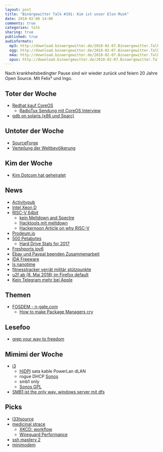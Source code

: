 ```yaml
---
layout: post
title: "Binärgewitter Talk #191: Kim ist unser Elon Musk"
date: 2018-02-08 14:00
comments: true
categories: talk
sharing: true
published: true
audioformats:
  mp3: http://download.binaergewitter.de/2018-02-07.Binaergewitter.Talk.191.mp3
  ogg: http://download.binaergewitter.de/2018-02-07.Binaergewitter.Talk.191.ogg
  m4a: http://download.binaergewitter.de/2018-02-07.Binaergewitter.Talk.191.m4a
  opus: http://download.binaergewitter.de/2018-02-07.Binaergewitter.Talk.191.opus
---
```

Nach krankheitsbedingter Pause sind wir wieder zurück und feiern 20 Jahre Open Source.
Mit Felix² und Ingo.

## Toter der Woche
- [Redhat kauf CoreOS]( https://www.heise.de/developer/meldung/Containerisierung-Red-Hat-kauft-CoreOS-3956058.html )
    * [RadioTux Sendung mit CoreOS Interview]( https://www.radiotux.de/index.php?/archives/8028-RadioTux-Sendung-April-2017.html )
- [gdb on solaris (x86 und Sparc)]( https://www.heise.de/developer/meldung/GNU-Debugger-GDB-8-1-nimmt-Abschied-von-Solaris-3958366.html )

## Untoter der Woche

- [SourceForge]( https://sourceforge.net/blog/introducing-the-new-sourceforge/ )
- [Verteilung der Weltbevölkerung](http://brilliantmaps.com/population-circle/ )

## Kim der Woche
- [Kim Dotcom hat geheiratet]( https://www.heise.de/newsticker/meldung/Kim-Dotcom-hat-geheiratet-und-will-Neuseeland-verklagen-3947150.html )

## News
- [Activitypub](http://www.linux-magazin.de/news/activitypub-neuer-standard-fuer-dezentrale-netzwerke/ )
- [Intel Xeon D]( https://www.heise.de/newsticker/meldung/Intel-Xeon-D-2100-Mikroserver-Prozessor-mit-bis-zu-18-Kernen-3959076.html )
- [RISC-V 64bit]( https://www.heise.de/newsticker/meldung/RISC-V-Entwickler-Board-mit-64-Bit-Chip-und-Linux-ab-Juni-3960308.html )
  * [kein Meltdown and Spectre]( https://www.sifive.com/blog/2018/01/05/sifive-statement-on-meltdown-and-spectre/ )
  * [Hacktools mit meltdown]( https://www.elektronikpraxis.vogel.de/it-experte-warnt-meltdown-nutzende-hacking-tools-bereits-im-netz-a-676195/ )
  * [Hackernoon Article on why RISC-V]( https://hackernoon.com/why-we-need-risc-v-f94e3929891b )
-  [Prodeum.io](https://twitter.com/i/web/status/957527371221028865 )
- [500 Petabytes]( https://www.backblaze.com/blog/500-petabytes-and-counting/ )
  * [Hard Drive Stats for 2017]( https://www.backblaze.com/blog/hard-drive-stats-for-2017/ )
- [Freshports ipv6]( https://dan.langille.org/2018/01/13/adding-ipv6-to-an-nginx-website-on-freebsd-freshports/ )
- [Ebay und Paypal beenden Zusammenarbeit](https://www.heise.de/newsticker/meldung/Keine-Freunde-mehr-eBay-beendet-Zusammenarbeit-mit-PayPal-3958268.html )
- [IDA Freeware]( https://www.hex-rays.com/products/ida/support/download_freeware.shtml )
- [ls nanotime]( http://lists.dragonflybsd.org/pipermail/commits/2017-December/627059.html )
- [fitnesstracker verrät militär stützpunkte]( 
https://www.golem.de/news/onlinetraining-fitnesstracker-strava-verraet-lage-von-militaerstuetzpunkten-1801-132434.html )
- [u2f ab (8. Mai 2018) im Firefox default]( 
https://blog.mozilla.org/press-de/2018/01/25/wie-hardware-token-basierte-zwei-faktor-authentifizierung-mit-der-webauthn-api-funktioniert/ )
- [Kein Telegram mehr bei Apple](https://www.heise.de/mac-and-i/meldung/Ungeeignete-Inhalte-Apple-wirft-Messenger-Telegram-raus-3958529.html )

## Themen
- [FOSDEM - n-gate.com]( http://n-gate.com/fosdem/2018/01/28/0/ )
  - [How to make Package Managers cry]( https://fosdem.org/2018/schedule/event/how_to_make_package_managers_cry/ )

## Lesefoo
- [grep your way to freedom]( https://anniecherkaev.com/grep-your-way-to-freedom )

## Mimimi der Woche
- [i3]( https://i3wm.org/ )
  * [HiDPI]( https://wiki.archlinux.org/index.php/HiDPI )
sata kable
PowerLan dLAN
  - rogue DHCP
[Sonos]( https://twitter.com/l33tname/status/960953579078144000 )
   - smb1 only
   - [Sonos GPL]( http://www.sonos.com/documents/gpl/8.2/gpl.html )
- [SMB1 ist the only way. windows server mit dfs](https://bugzilla.samba.org/show_bug.cgi?id=12917 )

## Picks
- [l33tsource]( https://l33tsource.com )
- [medicinal strace]( https://github.com/strace/strace/issues/14 ) 
  - [XKCD: workflow]( https://xkcd.com/1172/ )
  - [Wireguard Performance]( https://www.wireguard.com/performance/ )
- [ssh mastery 2]( https://www.tiltedwindmillpress.com/?product=ssh-mastery-2nd-edition )
- [minimodem]( http://www.whence.com/minimodem/ )
